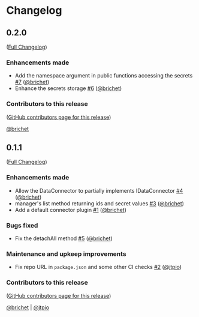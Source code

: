 # Changelog

<!-- <START NEW CHANGELOG ENTRY> -->

## 0.2.0

([Full Changelog](https://github.com/jupyterlab-contrib/jupyter-secrets-manager/compare/v0.1.1...fcdb370894556749ec739a619e8e105bc65e176c))

### Enhancements made

- Add the namespace argument in public functions accessing the secrets [#7](https://github.com/jupyterlab-contrib/jupyter-secrets-manager/pull/7) ([@brichet](https://github.com/brichet))
- Enhance the secrets storage [#6](https://github.com/jupyterlab-contrib/jupyter-secrets-manager/pull/6) ([@brichet](https://github.com/brichet))

### Contributors to this release

([GitHub contributors page for this release](https://github.com/jupyterlab-contrib/jupyter-secrets-manager/graphs/contributors?from=2025-03-10&to=2025-03-28&type=c))

[@brichet](https://github.com/search?q=repo%3Ajupyterlab-contrib%2Fjupyter-secrets-manager+involves%3Abrichet+updated%3A2025-03-10..2025-03-28&type=Issues)

<!-- <END NEW CHANGELOG ENTRY> -->

## 0.1.1

([Full Changelog](https://github.com/jupyterlab-contrib/jupyter-secrets-manager/compare/05c54a51c32c733fa9a404abf4442970be7679f2...fe9fac537061286c02c0a93e7b3002140fdd74d3))

### Enhancements made

- Allow the DataConnector to partially implements IDataConnector [#4](https://github.com/jupyterlab-contrib/jupyter-secrets-manager/pull/4) ([@brichet](https://github.com/brichet))
- manager's list method returning ids and secret values [#3](https://github.com/jupyterlab-contrib/jupyter-secrets-manager/pull/3) ([@brichet](https://github.com/brichet))
- Add a default connector plugin [#1](https://github.com/jupyterlab-contrib/jupyter-secrets-manager/pull/1) ([@brichet](https://github.com/brichet))

### Bugs fixed

- Fix the detachAll method [#5](https://github.com/jupyterlab-contrib/jupyter-secrets-manager/pull/5) ([@brichet](https://github.com/brichet))

### Maintenance and upkeep improvements

- Fix repo URL in `package.json` and some other CI checks [#2](https://github.com/jupyterlab-contrib/jupyter-secrets-manager/pull/2) ([@jtpio](https://github.com/jtpio))

### Contributors to this release

([GitHub contributors page for this release](https://github.com/jupyterlab-contrib/jupyter-secrets-manager/graphs/contributors?from=2025-03-03&to=2025-03-10&type=c))

[@brichet](https://github.com/search?q=repo%3Ajupyterlab-contrib%2Fjupyter-secrets-manager+involves%3Abrichet+updated%3A2025-03-03..2025-03-10&type=Issues) | [@jtpio](https://github.com/search?q=repo%3Ajupyterlab-contrib%2Fjupyter-secrets-manager+involves%3Ajtpio+updated%3A2025-03-03..2025-03-10&type=Issues)
